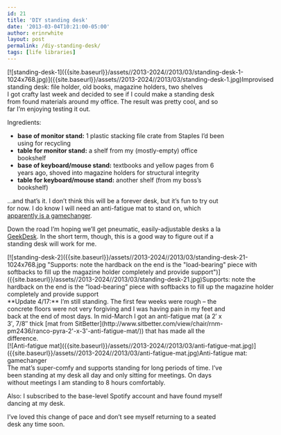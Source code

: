 ```yaml
---
id: 21
title: 'DIY standing desk'
date: '2013-03-04T10:21:00-05:00'
author: erinrwhite
layout: post
permalink: /diy-standing-desk/
tags: [life libraries]
---
```


<div class="wp-caption aligncenter" id="attachment_22" style="width: 635px">[![standing-desk-1]({{site.baseurl}}/assets//2013-2024//2013/03/standing-desk-1-1024x768.jpg)]({{site.baseurl}}/assets//2013-2024//2013/03/standing-desk-1.jpg)Improvised standing desk: file holder, old books, magazine holders, two shelves

</div>I got crafty last week and decided to see if I could make a standing desk from found materials around my office. The result was pretty cool, and so far I’m enjoying testing it out.

Ingredients:

- <span style="line-height: 14px;">**base of monitor stand:** </span><span style="line-height: 14px;">1 plastic stacking file crate from Staples I’d been using for recycling</span>
- <span style="line-height: 14px;">**table for monitor stand:** a shelf from my (mostly-empty) office bookshelf</span>
- **base of keyboard/mouse stand:** textbooks and yellow pages from 6 years ago, shoved into magazine holders for structural integrity
- **table for keyboard/mouse stand:** another shelf (from my boss’s bookshelf)

…and that’s it. I don’t think this will be a forever desk, but it’s fun to try out for now. I do know I will need an anti-fatigue mat to stand on, which [apparently is a gamechanger](http://lostechies.com/jimmybogard/2012/11/20/ikea-stand-up-desk-two-months-later/).

Down the road I’m hoping we’ll get pneumatic, easily-adjustable desks a la [GeekDesk](http://www.geekdesk.com/). In the short term, though, this is a good way to figure out if a standing desk will work for me.

<div class="wp-caption aligncenter" id="attachment_25" style="width: 635px">[![standing-desk-2]({{site.baseurl}}/assets//2013-2024//2013/03/standing-desk-21-1024x768.jpg "Supports: note the hardback on the end is the "load-bearing" piece with softbacks to fill up the magazine holder completely and provide support")]({{site.baseurl}}/assets//2013-2024//2013/03/standing-desk-21.jpg)Supports: note the hardback on the end is the “load-bearing” piece with softbacks to fill up the magazine holder completely and provide support

</div>**Update 4/17:** I’m still standing. The first few weeks were rough – the concrete floors were not very forgiving and I was having pain in my feet and back at the end of most days. In mid-March I got an anti-fatigue mat (a 2′ x 3′, 7/8″ thick [mat from SitBetter](http://www.sitbetter.com/view/chair/rnm-pm2436/ranco-pyra-2'-x-3'-anti-fatigue-mat/)) that has made all the difference.

<div class="wp-caption aligncenter" id="attachment_72" style="width: 635px">[![Anti-fatigue mat]({{site.baseurl}}/assets//2013-2024//2013/03/anti-fatigue-mat.jpg)]({{site.baseurl}}/assets//2013-2024//2013/03/anti-fatigue-mat.jpg)Anti-fatigue mat: gamechanger

</div>The mat’s super-comfy and supports standing for long periods of time. I’ve been standing at my desk all day and only sitting for meetings. On days without meetings I am standing to 8 hours comfortably.

Also: I subscribed to the base-level Spotify account and have found myself dancing at my desk.

I’ve loved this change of pace and don’t see myself returning to a seated desk any time soon.